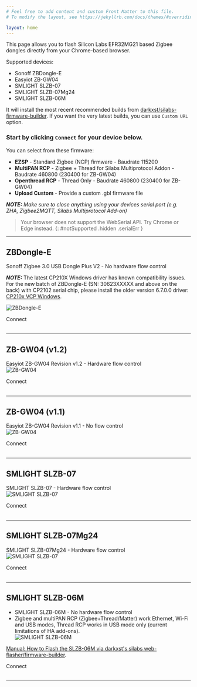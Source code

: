 ```yaml
---
# Feel free to add content and custom Front Matter to this file.
# To modify the layout, see https://jekyllrb.com/docs/themes/#overriding-theme-defaults

layout: home
---
```


This page allows you to flash Silicon Labs EFR32MG21 based Zigbee dongles directly from your Chrome-based browser.

Supported devices:
* Sonoff ZBDongle-E
* Easyiot ZB-GW04
* SMLIGHT SLZB-07
* SMLIGHT SLZB-07Mg24
* SMLIGHT SLZB-06M

It will install the most recent recommended builds from [darkxst/silabs-firmware-builder](https://github.com/darkxst/silabs-firmware-builder). If you want the very latest builds, you can use `Custom URL` option.  

### Start by clicking `Connect` for your device below.

You can select from these firmware:
* **EZSP** - Standard Zigbee (NCP) firmware - Baudrate 115200
* **MultiPAN RCP** - Zigbee + Thread for Silabs Multiprotocol Addon - Baudrate 460800 (230400 for ZB-GW04)
* **Openthread RCP** - Thread Only - Baudrate 460800 (230400 for ZB-GW04)
* **Upload Custom** - Provide a custom .gbl firmware file

***NOTE:** Make sure to close anything using your devices serial port (e.g. ZHA, Zigbee2MQTT, Silabs Multiprotocol Add-on)*

> Your browser does not support the WebSerial API. Try Chrome or Edge instead.
{: #notSupported .hidden .serialErr }


-----

## ZBDongle-E
Sonoff Zigbee 3.0 USB Dongle Plus V2 - No hardware flow control

***NOTE:*** The latest CP210X Windows driver has known compatibility issues. For the new batch of ZBDongle-E (SN: 30623XXXXX and above on the back) with CP2102 serial chip, please install the older version 6.7.0.0 driver: [CP210x VCP Windows](https://www.silabs.com/developers/usb-to-uart-bridge-vcp-drivers?tab=downloads).  

![ZBDongle-E](./assets/images/dongle-e.png)
<div class="Supported">
    <nabucasa-zigbee-flasher manifest="./assets/manifests/zbdongle-e.json">
        <span slot="button">Connect</span>
    </nabucasa-zigbee-flasher>
</div>
<br>

-----

## ZB-GW04 (v1.2)
Easyiot ZB-GW04 Revision v1.2 - Hardware flow control  
![ZB-GW04](./assets/images/zb-gw04-1v1.png)  

<div class="Supported">
    <nabucasa-zigbee-flasher manifest="./assets/manifests/zb-gw04-v1.2.json">
        <span slot="button">Connect</span>
    </nabucasa-zigbee-flasher>
</div>
<br>

-----


## ZB-GW04 (v1.1)
Easyiot ZB-GW04 Revision v1.1 - No flow control  
![ZB-GW04](./assets/images/zb-gw04-1v1.png)  

<div class="Supported">
    <nabucasa-zigbee-flasher manifest="./assets/manifests/zb-gw04-v1.1.json">
        <span slot="button">Connect</span>
    </nabucasa-zigbee-flasher>
</div>
<br>

-----


## SMLIGHT SLZB-07
SMLIGHT SLZB-07 -  Hardware flow control  
![SMLIGHT SLZB-07](./assets/images/slzb-07.png)  

<div class="Supported">
    <nabucasa-zigbee-flasher manifest="./assets/manifests/SLZB07.json">
        <span slot="button">Connect</span>
    </nabucasa-zigbee-flasher>
</div>
<br>

-----

## SMLIGHT SLZB-07Mg24
SMLIGHT SLZB-07Mg24 -  Hardware flow control  
![SMLIGHT SLZB-07](./assets/images/slzb-07.png)  

<div class="Supported">
    <nabucasa-zigbee-flasher manifest="./assets/manifests/slzb07Mg24.json">
        <span slot="button">Connect</span>
    </nabucasa-zigbee-flasher>
</div>
<br>

-----


## SMLIGHT SLZB-06M 
- SMLIGHT SLZB-06M -  No hardware flow control  
- Zigbee and multiPAN RCP (Zigbee+Thread/Matter) work Ethernet, Wi-Fi and USB modes, Thread RCP works in USB mode only (current limitations of HA add-ons).  
![SMLIGHT SLZB-06M](./assets/images/slzb-06m.png)  

[Manual: How to Flash the SLZB-06M via darkxst's silabs web-flasher/firmware-builder](https://smlight.tech/manual/slzb-06/guide/thread-matter/).  

<div class="Supported">
    <nabucasa-zigbee-flasher manifest="./assets/manifests/slzb-06m.json">
        <span slot="button">Connect</span>
    </nabucasa-zigbee-flasher>
</div>
<br>

-----

<script>
    if(!navigator.serial){
        // const buttons = document.querySelectorAll('.Supported');

        // buttons.forEach(element => {
        //     element.classList.add('hidden');
        // });
        document.getElementById("notSupported").classList.remove('hidden');
    }
</script>
